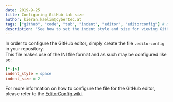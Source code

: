 ```yaml
---
date: 2019-9-25
title: Configuring GitHub tab size
author: kieran.kaelin@cybertec.at
tags: ["github", "code", "tab", "indent", "editor", "editorconfig"] # max. 10 tags; lowercase; dash-separated
description: "See how to set the indent style and size for viewing GitHub code!" # max. 300 chars.
---
```


In order to configure the GitHub editor, simply create the file `.editorconfig` in your repository. \
This file makes use of the INI file format and as such may be configured like so:

```ini
[*.js]
indent_style = space
indent_size = 2
```

For more information on how to configure the file for the GitHub editor, please refer to the [EditorConfig wiki](https://github.com/editorconfig/editorconfig/wiki/EditorConfig-Properties).
